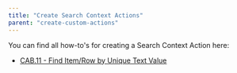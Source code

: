 ```yaml
---
title: "Create Search Context Actions"
parent: "create-custom-actions"
---
```


You can find all how-to's for creating a Search Context Action here:

* [CAB.11 - Find Item/Row by Unique Text Value](cab-11-find-itemrow)
